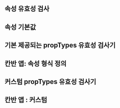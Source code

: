 ## 속성 유효성 검사
## 속성 기본값
## 기본 제공되는 propTypes 유효성 검사기
## 칸반 앱: 속성 형식 정의
## 커스텀 propTypes 유효성 검사기
## 칸반 앱 : 커스텀 